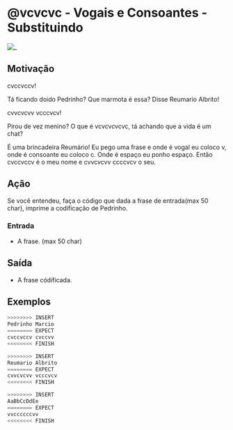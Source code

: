 # @vcvcvc - Vogais e Consoantes - Substituindo

![_](https://raw.githubusercontent.com/qxcodefup/arcade/master/base/vcvcvc/cover.jpg)

## Motivação

cvccvccv!

Tá ficando doido Pedrinho? Que marmota é essa? Disse Reumario Albrito!

cvvcvcvv vcccvcv!

Pirou de vez menino? O que é vcvcvcvcvc, tá achando que a vida é um chat?

É uma brincadeira Reumário! Eu pego uma frase e onde é vogal eu coloco v, onde é consoante eu coloco c. Onde é espaço eu ponho espaço. Então cvccvccv é o meu nome e cvvcvcvv ccccvcv o seu.

## Ação

Se você entendeu, faça o código que dada a frase de entrada(max 50 char), imprime a codificação de Pedrinho.

### Entrada

* A frase. (max 50 char)

## Saída

* A frase códificada.

## Exemplos

``` py
>>>>>>>> INSERT
Pedrinho Marcio
======== EXPECT
cvccvccv cvccvv
<<<<<<<< FINISH
```

```py
>>>>>>>> INSERT
Reumario Albrito
======== EXPECT
cvvcvcvv vcccvcv
<<<<<<<< FINISH
```

```py
>>>>>>>> INSERT
AaBbCcDdEe
======== EXPECT
vvccccccvv
<<<<<<<< FINISH
```
